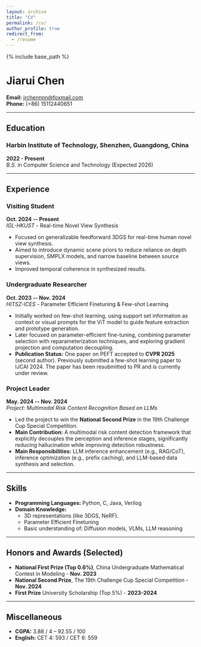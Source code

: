 ```yaml
---
layout: archive
title: "CV"
permalink: /cv/
author_profile: true
redirect_from:
  - /resume
---
```


{% include base_path %}

# Jiarui Chen

**Email:** jrchennnn@foxmail.com  
**Phone:** (+86) 15112440651

---

## Education

### **Harbin Institute of Technology, Shenzhen**, Guangdong, China  
**2022 - Present**  
*B.S.* in Computer Science and Technology (Expected 2026)

---

## Experience

### **Visiting Student**  
**Oct. 2024 -- Present**  
*IGL-HKUST* - Real-time Novel View Synthesis  
- Focused on generalizable feedforward 3DGS for real-time human novel view synthesis.
- Aimed to introduce dynamic scene priors to reduce reliance on depth supervision, SMPLX models, and narrow baseline between source views.
- Improved temporal coherence in synthesized results.

### **Undergraduate Researcher**  
**Oct. 2023 -- Nov. 2024**  
*HITSZ-ICES* - Parameter Efficient Finetuning & Few-shot Learning  
- Initially worked on few-shot learning, using support set information as context or visual prompts for the ViT model to guide feature extraction and prototype generation.
- Later focused on parameter-efficient fine-tuning, combining parameter selection with reparameterization techniques, and exploring gradient projection and computation decoupling.
- **Publication Status:** One paper on PEFT accepted to **CVPR 2025** (second author). Previously submitted a few-shot learning paper to IJCAI 2024. The paper has been resubmitted to PR and is currently under review.

### **Project Leader**  
**May. 2024 -- Nov. 2024**  
*Project: Multimodal Risk Content Recognition Based on LLMs*  
- Led the project to win the **National Second Prize** in the 19th Challenge Cup Special Competition.
- **Main Contribution:** A multimodal risk content detection framework that explicitly decouples the perception and inference stages, significantly reducing hallucination while improving detection robustness.
- **Main Responsibilities:** LLM inference enhancement (e.g., RAG/CoT), inference optimization (e.g., prefix caching), and LLM-based data synthesis and selection.

---

## Skills

- **Programming Languages:** Python, C, Java, Verilog
- **Domain Knowledge:**
  - 3D representations (like 3DGS, NeRF).
  - Parameter Efficient Finetuning
  - Basic understanding of: Diffusion models, VLMs, LLM reasoning

---

## Honors and Awards (Selected)

- **National First Prize (Top 0.6%)**, China Undergraduate Mathematical Contest in Modeling - **Nov. 2023**
- **National Second Prize**, The 19th Challenge Cup Special Competition - **Nov. 2024**
- **First Prize** University Scholarship (Top 5%) - **2023-2024**

---

## Miscellaneous

- **CGPA:** 3.88 / 4 – 92.55 / 100
- **English:** CET 4: 593 / CET 6: 559
